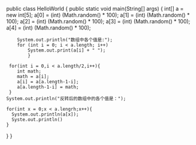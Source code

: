 public class HelloWorld {
    public static void main(String[] args) {
        int[] a = new int[5];
        a[0] = (int) (Math.random() * 100);
        a[1] = (int) (Math.random() * 100);
        a[2] = (int) (Math.random() * 100);
        a[3] = (int) (Math.random() * 100);
        a[4] = (int) (Math.random() * 100);
 
        System.out.println("数组中各个值是:");
        for (int i = 0; i < a.length; i++)
            System.out.print(a[i] + " ");
            }
     
     for(int i = 0,i < a.length/2,i++){
        int math;
        math = a[i];
        a[i] = a[a.length-1-i];
        a[a.length-1-i] = math;
     }
    System.out.println("反转后的数组中的各个值是：");
    
    for(int x = 0;x < a.lengrh;x++){
      System.out.println(a[x]);
      Syste.out.println()
    }
   }
 }
     
            
            
            
            
